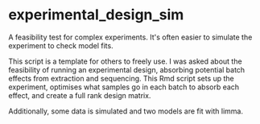 # experimental_design_sim
A feasibility test for complex experiments. It's often easier to simulate the experiment to check model fits.

This script is a template for others to freely use. I was asked about the feasibility of running an experimental design, absorbing potential batch effects from extraction and sequencing. This Rmd script sets up the experiment, optimises what samples go in each batch to absorb each effect, and create a full rank design matrix. 

Additionally, some data is simulated and two models are fit with limma. 
